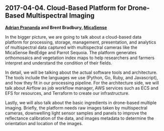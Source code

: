 ## 2017-04-04. Cloud-Based Platform for Drone-Based Multispectral Imaging

**[Adrian Prananda](https://github.com/map34) and Brent Bradbury, [MicaSense](https://www.micasense.com)**


In the bigger picture, we are going to talk about a cloud-based data platform for processing, storage, management, presentation, and analytics of multispectral data captured with multispectral cameras like the MicaSense RedEdge and Parrot Sequoia. The platform generates orthomosaics and vegetation index maps to help researchers and farmers interpret and understand the condition of their fields. 

In detail, we will be talking about the actual software tools and architecture. The tools include the languages we use (Python, Go, Ruby, and Javascript), and how they fit in our processing pipeline. For the architecture side, we will talk about Airflow as job workflow manager, AWS services such as ECS and EFS for resources, and Terraform to create our infrastructure.

Lastly, we will also talk about the basic ingredients in drone-based multiple imaging. Briefly, the platform needs raw images taken by multispectral cameras, downwelling light sensor samples and panels to improve the reflectance calibration of the data, and images metadata to determine the orientation and location of the images.

